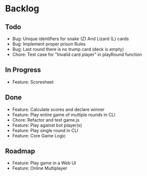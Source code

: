 # Backlog

## Todo
- Bug: Unique identifiers for snake (Z) And Lizard (L) cards
- Bug: Implement proper prison Rules
- Bug: Last round there is no trump card (deck is empty)
- Chore: Test case for "Invalid card player" in playRound function

## In Progress
- Feature: Scoresheet

## Done
- Feature: Calculate scores and declare winner
- Feature: Play entire game of multiple rounds in CLI
- Chore: Refactor and test game.js
- Feature: Play against bot player(s)
- Feature: Play single round in CLI
- Feature: Core Game Logic

## Roadmap 
- Feature: Play game in a Web UI
- Feature: Online Multiplayer 
